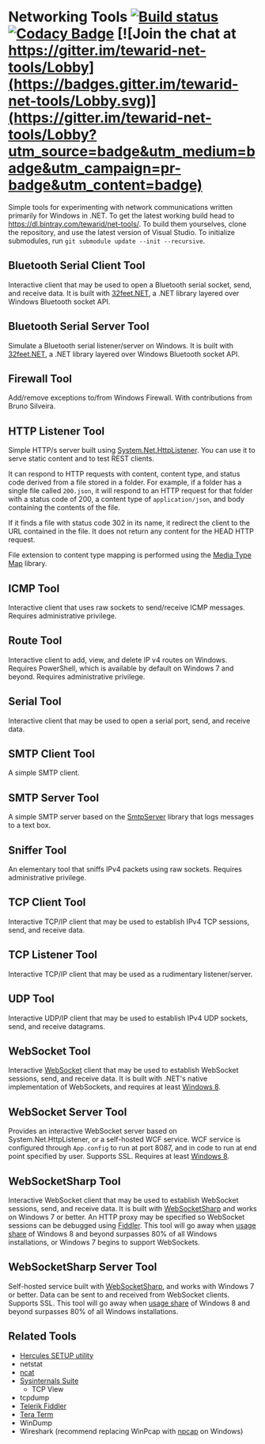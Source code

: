 # Networking Tools [![Build status](https://ci.appveyor.com/api/projects/status/d3bn7jnje8rtts7v?svg=true)](https://ci.appveyor.com/project/tewarid/nettools) [![Codacy Badge](https://api.codacy.com/project/badge/Grade/9272afa7d6494d7fa5a885e8e02a2999)](https://www.codacy.com/app/tewarid/net-tools?utm_source=github.com&amp;utm_medium=referral&amp;utm_content=tewarid/net-tools&amp;utm_campaign=Badge_Grade) [![Join the chat at https://gitter.im/tewarid-net-tools/Lobby](https://badges.gitter.im/tewarid-net-tools/Lobby.svg)](https://gitter.im/tewarid-net-tools/Lobby?utm_source=badge&utm_medium=badge&utm_campaign=pr-badge&utm_content=badge)

Simple tools for experimenting with network communications written primarily for Windows in .NET. To get the latest working build head to https://dl.bintray.com/tewarid/net-tools/. To build them yourselves, clone the repository, and use the latest version of Visual Studio. To initialize submodules, run `git submodule update --init --recursive`.

## Bluetooth Serial Client Tool

Interactive client that may be used to open a Bluetooth serial socket, send, and receive data. It is built with [32feet.NET](https://www.nuget.org/packages/32feet.NET), a .NET library layered over Windows Bluetooth socket API.

## Bluetooth Serial Server Tool

Simulate a Bluetooth serial listener/server on Windows. It is built with [32feet.NET](https://www.nuget.org/packages/32feet.NET), a .NET library layered over Windows Bluetooth socket API.

## Firewall Tool

Add/remove exceptions to/from Windows Firewall. With contributions from Bruno Silveira.

## HTTP Listener Tool

Simple HTTP/s server built using [System.Net.HttpListener](https://msdn.microsoft.com/en-us/library/system.net.httplistener.aspx). You can use it to serve static content and to test REST clients.

It can respond to HTTP requests with content, content type, and status code derived from a file stored in a folder. For example, if a folder has a single file called `200.json`, it will respond to an HTTP request for that folder with a status code of 200, a content type of `application/json`, and body containing the contents of the file.

If it finds a file with status code 302 in its name, it redirect the client to the URL contained in the file. It does not return any content for the HEAD HTTP request.

File extension to content type mapping is performed using the [Media Type Map](https://www.nuget.org/packages/MediaTypeMap/) library.

## ICMP Tool

Interactive client that uses raw sockets to send/receive ICMP messages. Requires administrative privilege.

## Route Tool

Interactive client to add, view, and delete IP v4 routes on Windows. Requires PowerShell, which is available by default on Windows 7 and beyond. Requires administrative privilege.

## Serial Tool

Interactive client that may be used to open a serial port, send, and receive data.

## SMTP Client Tool

A simple SMTP client.

## SMTP Server Tool

A simple SMTP server based on the [SmtpServer](https://www.nuget.org/packages/SmtpServer/) library that logs messages to a text box.

## Sniffer Tool

An elementary tool that sniffs IPv4 packets using raw sockets. Requires administrative privilege.

## TCP Client Tool

Interactive TCP/IP client that may be used to establish IPv4 TCP sessions, send, and receive data.

## TCP Listener Tool

Interactive TCP/IP client that may be used as a rudimentary listener/server.

## UDP Tool

Interactive UDP/IP client that may be used to establish IPv4 UDP sockets, send, and receive datagrams.

## WebSocket Tool

Interactive [WebSocket](https://msdn.microsoft.com/en-us/library/system.net.websockets.websocket.aspx) client that may be used to establish WebSocket sessions, send, and receive data. It is built with .NET's native implementation of WebSockets, and requires at least [Windows 8](https://msdn.microsoft.com/en-us/library/windows/desktop/hh437448.aspx).

## WebSocket Server Tool

Provides an interactive WebSocket server based on System.Net.HttpListener, or a self-hosted WCF service. WCF service is configured through `App.config` to run at port 8087, and in code to run at end point specified by user. Supports SSL. Requires at least [Windows 8](https://msdn.microsoft.com/en-us/library/windows/desktop/hh437448.aspx).

## WebSocketSharp Tool

Interactive WebSocket client that may be used to establish WebSocket sessions, send, and receive data. It is built with [WebSocketSharp](https://github.com/sta/websocket-sharp) and works on Windows 7 or better. An HTTP proxy may be specified so WebSocket sessions can be debugged using [Fiddler](http://www.telerik.com/fiddler). This tool will go away when [usage share](http://gs.statcounter.com/os-version-market-share/windows/desktop/worldwide) of Windows 8 and beyond surpasses 80% of all Windows installations, or Windows 7 begins to support WebSockets.

## WebSocketSharp Server Tool

Self-hosted service built with [WebSocketSharp](https://github.com/sta/websocket-sharp), and works with Windows 7 or better. Data can be sent to and received from WebSocket clients. Supports SSL. This tool will go away when [usage share](http://gs.statcounter.com/os-version-market-share/windows/desktop/worldwide) of Windows 8 and beyond surpasses 80% of all Windows installations.

## Related Tools

* [Hercules SETUP utility](http://www.hw-group.com/products/hercules/index_en.html)
* netstat
* [ncat](https://nmap.org/ncat/)
* [Sysinternals Suite](https://technet.microsoft.com/en-us/sysinternals/bb842062)
  * TCP View
* tcpdump
* [Telerik Fiddler](https://www.telerik.com/fiddler)
* [Tera Term](https://ttssh2.osdn.jp/)
* WinDump
* Wireshark (recommend replacing WinPcap with [npcap](https://nmap.org/npcap/) on Windows)
